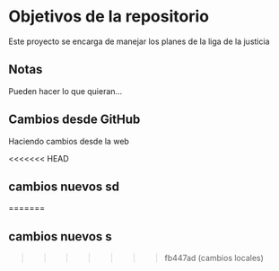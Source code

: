 # Objetivos de la repositorio

Este proyecto se encarga de manejar los planes de la liga de la justicia


## Notas
Pueden hacer lo que quieran...

## Cambios desde GitHub
Haciendo cambios desde la web


<<<<<<< HEAD
## cambios nuevos sd
=======
## cambios nuevos s
>>>>>>> fb447ad (cambios locales)
